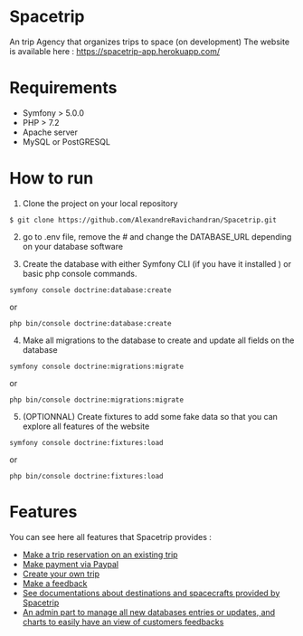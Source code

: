 # Spacetrip
An trip Agency that organizes trips to space (on development)
The website is available here : https://spacetrip-app.herokuapp.com/
# Requirements

- Symfony > 5.0.0
- PHP > 7.2
- Apache server
- MySQL or PostGRESQL

# How to run

1) Clone the project on your local repository

`$ git clone https://github.com/AlexandreRavichandran/Spacetrip.git`

2) go to .env file, remove the # and change the DATABASE_URL depending on your database software

3) Create the database with either Symfony CLI (if you have it installed ) or basic php console commands.

`symfony console doctrine:database:create`

or

`php bin/console doctrine:database:create`

4) Make all migrations to the database to create and update all fields on the database

`symfony console doctrine:migrations:migrate`

or 

`php bin/console doctrine:migrations:migrate`

5) (OPTIONNAL) Create fixtures to add some fake data so that you can explore all features of the website

`symfony console doctrine:fixtures:load`

or

`php bin/console doctrine:fixtures:load`
# Features

You can see here all features that Spacetrip provides : 

- [Make a trip reservation on an existing trip](http://github.com/AlexandreRavichandran/Spacetrip/blob/master/docs/standard_trip.md) 
- [Make payment via Paypal](http://github.com/AlexandreRavichandran/Spacetrip/blob/master/docs/payment.md)
- [Create your own trip](http://github.com/AlexandreRavichandran/Spacetrip/blob/master/docs/reserved_trip.md)
- [Make a feedback](http://github.com/AlexandreRavichandran/Spacetrip/blob/master/docs/feedback.md)
- [See documentations about destinations and spacecrafts provided by Spacetrip](http://github.com/AlexandreRavichandran/Spacetrip/blob/master/docs/documentation.md)
- [An admin part to manage all new databases entries or updates, and charts to easily have an view of customers feedbacks](http://github.com/AlexandreRavichandran/Spacetrip/blob/master/docs/admin.md)
